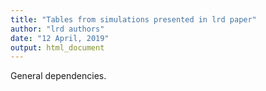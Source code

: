 ```yaml
---
title: "Tables from simulations presented in lrd paper"
author: "lrd authors"
date: "12 April, 2019"
output: html_document
---
```




General dependencies.





















